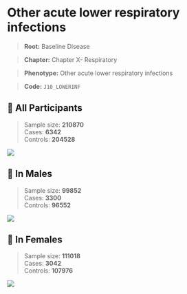 # Other acute lower respiratory infections

> **Root:** Baseline Disease  

> **Chapter:** Chapter X- Respiratory  

> **Phenotype:** Other acute lower respiratory infections  

> **Code:** `J10_LOWERINF`

## 🧪 All Participants  
> Sample size: **210870**  
> Cases: **6342**  
> Controls: **204528**
<img src="/Disease/Figures/ALL/Incidence/J10_LOWERINF.png"/>
<CsvTable src="/Disease_Data/ALL/Incidence/COX_J10_LOWERINF.csv" label="🔍 View full results" />

## 👨 In Males  
> Sample size: **99852**  
> Cases: **3300**  
> Controls: **96552**
<img src="/Disease/Figures/Male/Incidence/J10_LOWERINF.png"/>
<CsvTable src="/Disease_Data/Male/Incidence/COX_J10_LOWERINF.csv" label="🔍 View full results" />

## 👩 In Females  
> Sample size: **111018**  
> Cases: **3042**  
> Controls: **107976**
<img src="/Disease/Figures/Female/Incidence/J10_LOWERINF.png"/>
<CsvTable src="/Disease_Data/Female/Incidence/COX_J10_LOWERINF.csv" label="🔍 View full results" />
